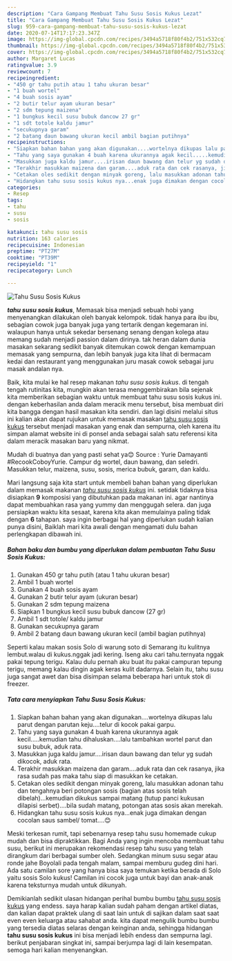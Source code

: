```yaml
---
description: "Cara Gampang Membuat Tahu Susu Sosis Kukus Lezat"
title: "Cara Gampang Membuat Tahu Susu Sosis Kukus Lezat"
slug: 959-cara-gampang-membuat-tahu-susu-sosis-kukus-lezat
date: 2020-07-14T17:17:23.347Z
image: https://img-global.cpcdn.com/recipes/3494a5718f80f4b2/751x532cq70/tahu-susu-sosis-kukus-foto-resep-utama.jpg
thumbnail: https://img-global.cpcdn.com/recipes/3494a5718f80f4b2/751x532cq70/tahu-susu-sosis-kukus-foto-resep-utama.jpg
cover: https://img-global.cpcdn.com/recipes/3494a5718f80f4b2/751x532cq70/tahu-susu-sosis-kukus-foto-resep-utama.jpg
author: Margaret Lucas
ratingvalue: 3.9
reviewcount: 7
recipeingredient:
- "450 gr tahu putih atau 1 tahu ukuran besar"
- "1 buah wortel"
- "4 buah sosis ayam"
- "2 butir telur ayam ukuran besar"
- "2 sdm tepung maizena"
- "1 bungkus kecil susu bubuk dancow 27 gr"
- "1 sdt totole kaldu jamur"
- "secukupnya garam"
- "2 batang daun bawang ukuran kecil ambil bagian putihnya"
recipeinstructions:
- "Siapkan bahan bahan yang akan digunakan....wortelnya dikupas lalu parut dengan parutan keju....telur di kocok pakai garpu."
- "Tahu yang saya gunakan 4 buah karena ukurannya agak kecil.....kemudian tahu dihaluskan....lalu tambahkan wortel parut dan susu bubuk, aduk rata."
- "Masukkan juga kaldu jamur....irisan daun bawang dan telur yg sudah dikocok, aduk rata."
- "Terakhir masukkan maizena dan garam....aduk rata dan cek rasanya, jika rasa sudah pas maka tahu siap di masukkan ke cetakan."
- "Cetakan oles sedikit dengan minyak goreng, lalu masukkan adonan tahu dan tengahnya beri potongan sosis (bagian atas sosis telah dibelah)...kemudian dikukus sampai matang (tutup panci kukusan dilapisi serbet)....bila sudah matang, potongan atas sosis akan merekah."
- "Hidangkan tahu susu sosis kukus nya...enak juga dimakan dengan cocolan saus sambel/ tomat....😊"
categories:
- Resep
tags:
- tahu
- susu
- sosis

katakunci: tahu susu sosis 
nutrition: 163 calories
recipecuisine: Indonesian
preptime: "PT27M"
cooktime: "PT39M"
recipeyield: "1"
recipecategory: Lunch

---
```



![Tahu Susu Sosis Kukus](https://img-global.cpcdn.com/recipes/3494a5718f80f4b2/751x532cq70/tahu-susu-sosis-kukus-foto-resep-utama.jpg)

<b><i>tahu susu sosis kukus</i></b>, Memasak bisa menjadi sebuah hobi yang menyenangkan dilakukan oleh banyak kelompok. tidak hanya para ibu ibu, sebagian cowok juga banyak juga yang tertarik dengan kegemaran ini. walaupun hanya untuk sekedar bersenang senang dengan kolega atau memang sudah menjadi passion dalam dirinya. tak heran dalam dunia masakan sekarang sedikit banyak ditemukan cowok dengan kemampuan memasak yang sempurna, dan lebih banyak juga kita lihat di bermacam kedai dan restaurant yang menggunakan juru masak cowok sebagai juru masak andalan nya.

Baik, kita mulai ke hal resep makanan <i>tahu susu sosis kukus</i>. di tengah tengah rutinitas kita, mungkin akan terasa menggembirakan bila sejenak kita memberikan sebagian waktu untuk membuat tahu susu sosis kukus ini. dengan keberhasilan anda dalam meracik menu tersebut, bisa membuat diri kita bangga dengan hasil masakan kita sendiri. dan lagi disini melalui situs ini kalian akan dapat rujukan untuk memasak masakan <u>tahu susu sosis kukus</u> tersebut menjadi masakan yang enak dan sempurna, oleh karena itu simpan alamat website ini di ponsel anda sebagai salah satu referensi kita dalam meracik masakan baru yang nikmat.

Mudah di buatnya dan yang pasti sehat ya😊 Source : Yurie Damayanti #RecookCoboyYurie. Campur dg wortel, daun bawang, dan seledri. Masukkan telur, maizena, susu, sosis, merica bubuk, garam, dan kaldu.


Mari langsung saja kita start untuk membeli bahan bahan yang diperlukan dalam memasak makanan <u><i>tahu susu sosis kukus</i></u> ini. setidak tidaknya bisa disiapkan <b>9</b> komposisi yang dibutuhkan pada makanan ini. agar nantinya dapat membuahkan rasa yang yummy dan menggugah selera. dan juga persiapkan waktu kita sesaat, karena kita akan memulainya paling tidak dengan <b>6</b> tahapan. saya ingin berbagai hal yang diperlukan sudah kalian punya disini, Baiklah mari kita awali dengan mengamati dulu bahan perlengkapan dibawah ini.

<!--inarticleads1-->

##### Bahan baku dan bumbu yang diperlukan dalam pembuatan Tahu Susu Sosis Kukus:

1. Gunakan 450 gr tahu putih (atau 1 tahu ukuran besar)
1. Ambil 1 buah wortel
1. Gunakan 4 buah sosis ayam
1. Gunakan 2 butir telur ayam (ukuran besar)
1. Gunakan 2 sdm tepung maizena
1. Siapkan 1 bungkus kecil susu bubuk dancow (27 gr)
1. Ambil 1 sdt totole/ kaldu jamur
1. Gunakan secukupnya garam
1. Ambil 2 batang daun bawang ukuran kecil (ambil bagian putihnya)


Seperti kalau makan sosis Solo di warung soto di Semarang itu kulitnya lembut.walau di kukus.nggak jadi kering. Iseng aku cari tahu.ternyata nggak pakai tepung terigu. Kalau dulu pernah aku buat itu pakai campuran tepung terigu, memang kalau dingin agak keras kulit dadarnya. Selain itu, tahu susu juga sangat awet dan bisa disimpan selama beberapa hari untuk stok di freezer. 

<!--inarticleads2-->

##### Tata cara menyiapkan Tahu Susu Sosis Kukus:

1. Siapkan bahan bahan yang akan digunakan....wortelnya dikupas lalu parut dengan parutan keju....telur di kocok pakai garpu.
1. Tahu yang saya gunakan 4 buah karena ukurannya agak kecil.....kemudian tahu dihaluskan....lalu tambahkan wortel parut dan susu bubuk, aduk rata.
1. Masukkan juga kaldu jamur....irisan daun bawang dan telur yg sudah dikocok, aduk rata.
1. Terakhir masukkan maizena dan garam....aduk rata dan cek rasanya, jika rasa sudah pas maka tahu siap di masukkan ke cetakan.
1. Cetakan oles sedikit dengan minyak goreng, lalu masukkan adonan tahu dan tengahnya beri potongan sosis (bagian atas sosis telah dibelah)...kemudian dikukus sampai matang (tutup panci kukusan dilapisi serbet)....bila sudah matang, potongan atas sosis akan merekah.
1. Hidangkan tahu susu sosis kukus nya...enak juga dimakan dengan cocolan saus sambel/ tomat....😊


Meski terkesan rumit, tapi sebenarnya resep tahu susu homemade cukup mudah dan bisa dipraktikkan. Bagi Anda yang ingin mencoba membuat tahu susu, berikut ini merupakan rekomendasi resep tahu susu yang telah dirangkum dari berbagai sumber oleh. Sedangkan minum susu segar atau ronde jahe Boyolali pada tengah malam, sampai memburu gudeg dini hari. Ada satu camilan sore yang hanya bisa saya temukan ketika berada di Solo yaitu sosis Solo kukus! Camilan ini cocok juga untuk bayi dan anak-anak karena teksturnya mudah untuk dikunyah. 

Demikianlah sedikit ulasan hidangan perihal bumbu bumbu <u>tahu susu sosis kukus</u> yang endess. saya harap kalian sudah paham dengan artikel diatas, dan kalian dapat praktek ulang di saat lain untuk di sajikan dalam saat saat even even keluarga atau sahabat anda. kita dapat mengulik bumbu bumbu yang tersedia diatas selaras dengan keinginan anda, sehingga hidangan <b>tahu susu sosis kukus</b> ini bisa menjadi lebih endess dan sempurna lagi. berikut penjabaran singkat ini, sampai berjumpa lagi di lain kesempatan. semoga hari kalian menyenangkan.

